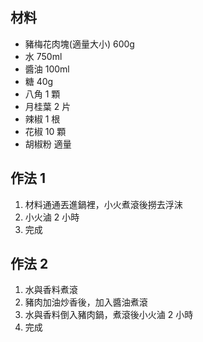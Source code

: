## 材料

- 豬梅花肉塊(適量大小) 600g
- 水 750ml
- 醬油 100ml
- 糖 40g
- 八角 1 顆
- 月桂葉 2 片
- 辣椒 1 根
- 花椒 10 顆
- 胡椒粉 適量

## 作法 1

1. 材料通通丟進鍋裡，小火煮滾後撈去浮沫
2. 小火滷 2 小時
3. 完成

## 作法 2

1. 水與香料煮滾
2. 豬肉加油炒香後，加入醬油煮滾
3. 水與香料倒入豬肉鍋，煮滾後小火滷 2 小時
4. 完成

